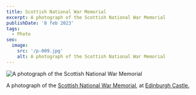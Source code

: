 ```yaml
---
title: Scottish National War Memorial
excerpt: A photograph of the Scottish National War Memorial
publishDate: '8 feb 2023'
tags:
  - Photo
seo: 
  image: 
    src: '/p-009.jpg'
    alt: A photograph of the Scottish National War Memorial
---
```


![A photograph of the Scottish National War Memorial](/p-009.jpg) 

A photograph of the <a href="https://en.wikipedia.org/wiki/Scottish_National_War_Memorial">Scottish National War Memorial</a>, at <a href="https://en.wikipedia.org/wiki/Edinburgh_Castle">Edinburgh Castle.</a>